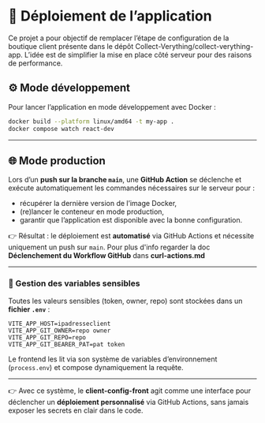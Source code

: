 # 🚀 Déploiement de l’application

Ce projet a pour objectif de remplacer l’étape de configuration de la boutique client présente dans le dépôt Collect-Verything/collect-verything-app.
L’idée est de simplifier la mise en place côté serveur pour des raisons de performance.

## ⚙️ Mode développement

Pour lancer l’application en mode développement avec Docker :

```bash
docker build --platform linux/amd64 -t my-app .
docker compose watch react-dev
```

---

## 🌐 Mode production

Lors d’un **push sur la branche `main`**, une **GitHub Action** se déclenche et exécute automatiquement les commandes nécessaires sur le serveur pour :

* récupérer la dernière version de l’image Docker,
* (re)lancer le conteneur en mode production,
* garantir que l’application est disponible avec la bonne configuration.

👉 Résultat : le déploiement est **automatisé** via GitHub Actions et nécessite uniquement un push sur `main`.
Pour plus d'info regarder la doc **Déclenchement du Workflow GitHub** dans **curl-actions.md**

---

### 🔹 Gestion des variables sensibles

Toutes les valeurs sensibles (token, owner, repo) sont stockées dans un **fichier `.env`** :

```
VITE_APP_HOST=ipadresseclient
VITE_APP_GIT_OWNER=repo owner
VITE_APP_GIT_REPO=repo
VITE_APP_GIT_BEARER_PAT=pat token
```

Le frontend les lit via son système de variables d’environnement (`process.env`) et compose dynamiquement la requête.

---

👉 Avec ce système, le **client-config-front** agit comme une interface pour déclencher un **déploiement personnalisé** via GitHub Actions, sans jamais exposer les secrets en clair dans le code.
